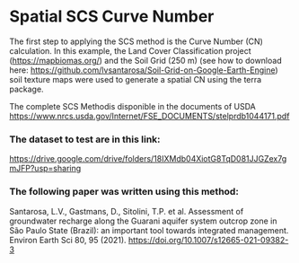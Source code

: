 # Spatial SCS Curve Number

The first step to applying the SCS method is the Curve Number (CN) calculation. In this example, the Land Cover Classification project (https://mapbiomas.org/) and the Soil Grid (250 m) (see how to download here: https://github.com/lvsantarosa/Soil-Grid-on-Google-Earth-Engine) soil texture maps were used to generate a spatial CN using the terra package.

The complete SCS Methodis disponible in the documents of USDA https://www.nrcs.usda.gov/Internet/FSE_DOCUMENTS/stelprdb1044171.pdf

### The dataset to test are in this link:
https://drive.google.com/drive/folders/18IXMdb04XiotG8TqD081JJGZex7gmJFP?usp=sharing

### The following paper was written using this method:

Santarosa, L.V., Gastmans, D., Sitolini, T.P. et al. Assessment of groundwater recharge along the Guarani aquifer system outcrop zone in São Paulo State (Brazil): an important tool towards integrated management. Environ Earth Sci 80, 95 (2021). https://doi.org/10.1007/s12665-021-09382-3
